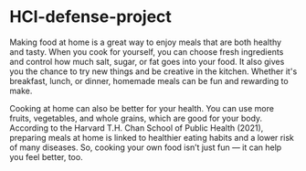 # HCI-defense-project

Making food at home is a great way
to enjoy meals that are both healthy
and tasty. When you cook for
yourself, you can choose fresh
ingredients and control how much
salt, sugar, or fat goes into your
food. It also gives you the chance
to try new things and be creative
in the kitchen. Whether it's
breakfast, lunch, or dinner,
homemade meals can be fun and
rewarding to make.

Cooking at home can also be better
for your health. You can use more 
fruits, vegetables, and whole 
grains, which are good for your 
body. According to the Harvard T.H. 
Chan School of Public Health 
(2021), preparing meals at home is 
linked to healthier eating habits 
and a lower risk of many diseases. 
So, cooking your own food isn’t 
just fun — it can help you feel 
better, too.
